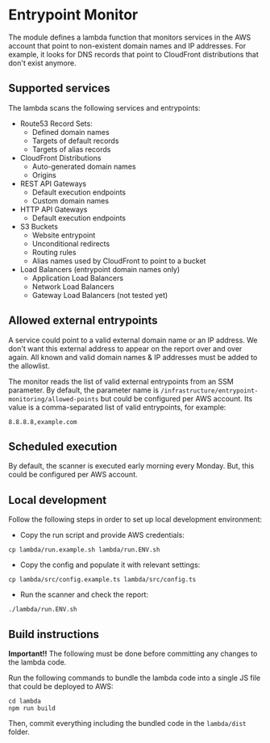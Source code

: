 Entrypoint Monitor
=================

The module defines a lambda function that monitors services in the AWS account that point to non-existent domain names and IP addresses.
For example, it looks for DNS records that point to CloudFront distributions that don't exist anymore.

## Supported services 

The lambda scans the following services and entrypoints:

* Route53 Record Sets:
  * Defined domain names
  * Targets of default records
  * Targets of alias records
* CloudFront Distributions
  * Auto-generated domain names
  * Origins
* REST API Gateways
  * Default execution endpoints
  * Custom domain names
* HTTP API Gateways
  * Default execution endpoints
* S3 Buckets
  * Website entrypoint
  * Unconditional redirects
  * Routing rules
  * Alias names used by CloudFront to point to a bucket
* Load Balancers (entrypoint domain names only)
  * Application Load Balancers
  * Network Load Balancers
  * Gateway Load Balancers (not tested yet)

## Allowed external entrypoints

A service could point to a valid external domain name or an IP address.
We don't want this external address to appear on the report over and over again.
All known and valid domain names & IP addresses must be added to the allowlist.

The monitor reads the list of valid external entrypoints from an SSM parameter.
By default, the parameter name is `/infrastructure/entrypoint-monitoring/allowed-points` but could be configured per AWS account.
Its value is a comma-separated list of valid entrypoints, for example:
```
8.8.8.8,example.com
```

## Scheduled execution

By default, the scanner is executed early morning every Monday. But, this could be configured per AWS account.

## Local development

Follow the following steps in order to set up local development environment:

* Copy the run script and provide AWS credentials:
```shell
cp lambda/run.example.sh lambda/run.ENV.sh
```

* Copy the config and populate it with relevant settings:
```shell
cp lambda/src/config.example.ts lambda/src/config.ts
```

* Run the scanner and check the report:
```shell
./lambda/run.ENV.sh
```

## Build instructions

**Important!!** The following must be done before committing any changes to the lambda code.

Run the following commands to bundle the lambda code into a single JS file that could be deployed to AWS:
```shell
cd lambda
npm run build
```

Then, commit everything including the bundled code in the `lambda/dist` folder.
